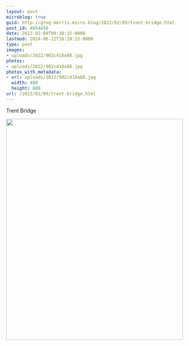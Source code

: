 ```yaml
---
layout: post
microblog: true
guid: http://greg-morris.micro.blog/2022/02/09/trent-bridge.html
post_id: 4054458
date: 2022-02-09T09:38:15-0000
lastmod: 2024-06-22T16:19:15-0000
type: post
images:
- uploads/2022/902c418a88.jpg
photos:
- uploads/2022/902c418a88.jpg
photos_with_metadata:
- url: uploads/2022/902c418a88.jpg
  width: 480
  height: 600
url: /2022/02/09/trent-bridge.html
---
```

Trent Bridge

<img src="uploads/2022/902c418a88.jpg" width="480" height="600" alt="" />
